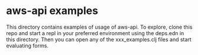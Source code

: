 # aws-api examples

This directory contains examples of usage of aws-api. To explore,
clone this repo and start a repl in your preferred environment
using the deps.edn in this directory. Then you can open any of
the xxx_examples.clj files and start evaluating forms.
